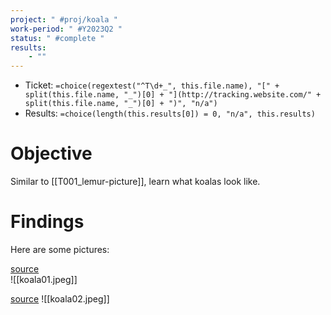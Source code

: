 ```yaml
---
project: " #proj/koala "
work-period: " #Y2023Q2 "
status: " #complete "
results:
    - ""
---
```


- Ticket: `=choice(regextest("^T\d+_", this.file.name), "[" + split(this.file.name, "_")[0] + "](http://tracking.website.com/" + split(this.file.name, "_")[0] + ")", "n/a")`
- Results: `=choice(length(this.results[0]) = 0, "n/a", this.results)`

# Objective

Similar to [[T001_lemur-picture]], learn what koalas look like.

# Findings

Here are some pictures:

[source](https://images.app.goo.gl/eP1LghP9cWdbgo726)  
![[koala01.jpeg]]

[source](https://images.app.goo.gl/DYDeJFmLbvpfh98s8) 
![[koala02.jpeg]]